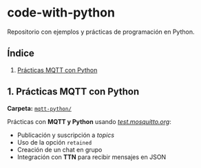 # code-with-python
Repositorio con ejemplos y prácticas de programación en Python.

## Índice

1. [Prácticas MQTT con Python](#1-prácticas-mqtt-con-python)

## 1. Prácticas MQTT con Python

**Carpeta:**  [`mqtt-python/`](./mqtt-python/) 

Prácticas con **MQTT y Python** usando [*test.mosquitto.org*](http://test.mosquitto.org/):  
- Publicación y suscripción a *topics*  
- Uso de la opción `retained`  
- Creación de un chat en grupo  
- Integración con **TTN** para recibir mensajes en JSON 